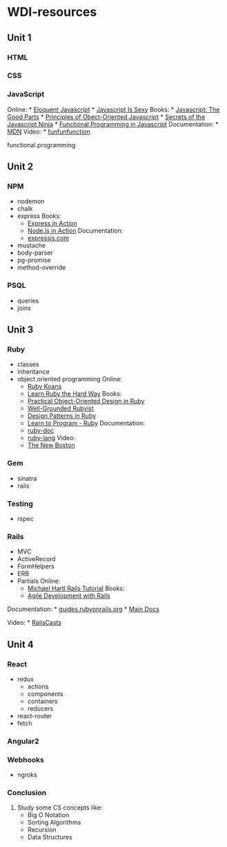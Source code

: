 # WDI-resources

## Unit 1
### HTML
### CSS
### JavaScript
Online:
    * [Eloquent Javascript](http://eloquentjavascript.net/00_intro.html)
    * [Javascript Is Sexy](http://javascriptissexy.com/)
Books:
    * [Javascript: The Good Parts](https://www.amazon.com/JavaScript-Good-Parts-Douglas-Crockford/dp/0596517742)
    * [Principles of Obect-Oriented Javascript](https://www.amazon.com/Principles-Object-Oriented-JavaScript-Nicholas-Zakas/dp/1593275404/ref=pd_sim_14_4?_encoding=UTF8&psc=1&refRID=4X30B480QDAV3PCHV44B)
    * [Secrets of the Javascript Ninja](https://www.amazon.com/Secrets-JavaScript-Ninja-John-Resig/dp/1617292850/ref=pd_sim_14_4?_encoding=UTF8&psc=1&refRID=DD7PADK778P99ACP1AD1)
    * [Functional Programming in Javascript](https://www.amazon.com/Functional-Programming-JavaScript-functional-techniques/dp/1617292826)
Documentation:
    * [MDN](https://developer.mozilla.org/en-US/docs/Web/JavaScript)
Video:
    * [funfunfunction](https://www.youtube.com/channel/UCO1cgjhGzsSYb1rsB4bFe4Q)

functional programming

## Unit 2
### NPM
* nodemon
* chalk
* express
Books:
    * [Express in Action](https://www.manning.com/books/express-in-action)
    * [Node.js in Action](https://www.manning.com/books/node-js-in-action)
Documentation:
    * [expressjs.com](https://expressjs.com/)
* mustache
* body-parser
* pg-promise
* method-override
### PSQL 
* queries
* joins



## Unit 3
### Ruby
* classes
* inheritance
* object oriented programming
Online:
    * [Ruby Koans](http://rubykoans.com/)
    * [Learn Ruby the Hard Way](http://ruby.learncodethehardway.org/book/)
Books:
    * [Practical Object-Oriented Design in Ruby](https://www.amazon.com/Practical-Object-Oriented-Design-Ruby-Addison-Wesley/dp/0321721330/ref=pd_sim_14_3?_encoding=UTF8&psc=1&refRID=4836PB01GGEB35TGHN4H)
    * [Well-Grounded Rubyist](https://www.amazon.com/Well-Grounded-Rubyist-David-Black/dp/1617291692/ref=dp_ob_title_bk)
    * [Design Patterns in Ruby](https://www.amazon.com/Design-Patterns-Ruby-Russ-Olsen/dp/0321490452/ref=sr_1_1?s=books&ie=UTF8&qid=1484793396&sr=1-1&keywords=ruby+patterns)
    * [Learn to Program - Ruby](https://www.amazon.com/Learn-Program-Second-Facets-Ruby/dp/1934356360/ref=pd_sim_14_1?_encoding=UTF8&psc=1&refRID=4836PB01GGEB35TGHN4H)
Documentation:
    * [ruby-doc](http://ruby-doc.org/)
    * [ruby-lang](https://www.ruby-lang.org/en/)
Video:
    * [The New Boston](https://www.youtube.com/playlist?list=PL1512BD72E7C9FFCA)
### Gem
* sinatra
* rails
### Testing
* rspec
### Rails
* MVC
* ActiveRecord
* FormHelpers
* ERB
* Partials
Online:
    * [Michael Hartl Rails Tutorial](http://ruby.railstutorial.org/)
Books:
    * [Agile Development with Rails](https://www.amazon.com/Agile-Web-Development-Rails-5/dp/1680501712/ref=sr_1_3?s=books&ie=UTF8&qid=1484796305&sr=1-3&keywords=ruby+on+rails)

Documentation: 
    * [guides.rubyonrails.org](http://guides.rubyonrails.org/)
    * [Main Docs](http://api.rubyonrails.org/)

Video:
    * [RailsCasts](http://railscasts.com/)

## Unit 4
### React
* redux
    * actions
    * components
    * containers
    * reducers
* react-router
* fetch
### Angular2
### Webhooks
* ngroks

### Conclusion
1. Study some CS concepts like:
    * Big O Notation
    * Sorting Algorithms
    * Recursion
    * Data Structures



